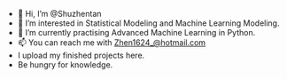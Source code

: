 - 👋 Hi, I’m @Shuzhentan
- 👀 I’m interested in Statistical Modeling and Machine Learning Modeling.
- 🌱 I’m currently practising Advanced Machine Learning in Python.
- 📫 You can reach me with Zhen1624_@hotmail.com
- I upload my finished projects here.
- Be hungry for knowledge.

<!---
Shuzhentan/Shuzhentan is a ✨ special ✨ repository because its `README.md` (this file) appears on your GitHub profile.
You can click the Preview link to take a look at your changes.
--->
